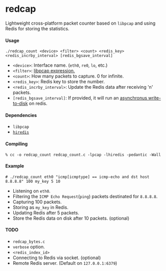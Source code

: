 # redcap
Lightweight cross-platform packet counter based on `libpcap` and using Redis for storing the statistics.

#### Usage
`./redcap_count <device> <filter> <count> <redis_key> <redis_incrby_interval> [redis_bgsave_interval]`

 - `<device>`: Interface name. (`eth0`, `re0`, `lo`, etc.)
 - `<filter>`: <a href="http://www.tcpdump.org/manpages/pcap-filter.7.html" target="_blank">libpcap expression.</a>
 - `<count>`: How many packets to capture. 0 for infinite.
 - `<redis_key>`: Redis key to store the number.
 - `<redis_incrby_interval>`: Update the Redis data after receiving 'n' packets.
 - `[redis_bgsave_interval]`: If provided, it will run an <a href="https://redis.io/commands/bgsave" target="_blank">asynchronus write-to-disk</a> on redis.

#### Dependencies
 - `libpcap`
 - <a href="https://github.com/redis/hiredis" target="_blank">`hiredis`</a>

#### Compiling
`% cc -o redcap_count redcap_count.c -lpcap -lhiredis -pedantic -Wall`

#### Example
`# ./redcap_count eth0 "icmp[icmptype] == icmp-echo and dst host 8.8.8.8" 100 my_key 5 10`

 - Listening on `eth0`.
 - Filtering the `ICMP Echo Request`(`ping`) packets destinated for `8.8.8.8`.
 - Capturing 100 packets.
 - Storing as `my_key` in Redis.
 - Updating Redis after 5 packets.
 - Store the Redis data on disk after 10 packets. (optional)

 #### TODO
 - `redcap_bytes.c`
 - `verbose` option.
 - `<redis_index_id>`
 - Connecting to Redis via socket. (optional)
 - Remote Redis server. (Default on `127.0.0.1:6379`)
